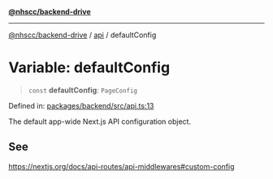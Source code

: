 [**@nhscc/backend-drive**](../../README.md)

***

[@nhscc/backend-drive](../../README.md) / [api](../README.md) / defaultConfig

# Variable: defaultConfig

> `const` **defaultConfig**: `PageConfig`

Defined in: [packages/backend/src/api.ts:13](https://github.com/nhscc/drive.api.hscc.bdpa.org/blob/718231ebbb0b386db32934d648e2479e8a0b4a18/packages/backend/src/api.ts#L13)

The default app-wide Next.js API configuration object.

## See

https://nextjs.org/docs/api-routes/api-middlewares#custom-config
